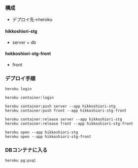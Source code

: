 ### 構成
- デプロイ先→heroku
#### hikkoshiori-stg
- server + db
#### hekkoshiori-stg-front
- front

### デプロイ手順
```
heroku login

heroku container:login

heroku container:push server --app hikkoshiori-stg
heroku container:push front --app hikkoshiori-stg-front

heroku container:release server --app hikkoshiori-stg
heroku container:release front --app hikkoshiori-stg-front

heroku open --app hikkoshiori-stg
heroku open --app hikkoshiori-stg-front
```

### DBコンテナに入る
```
heroku pg:psql
```
